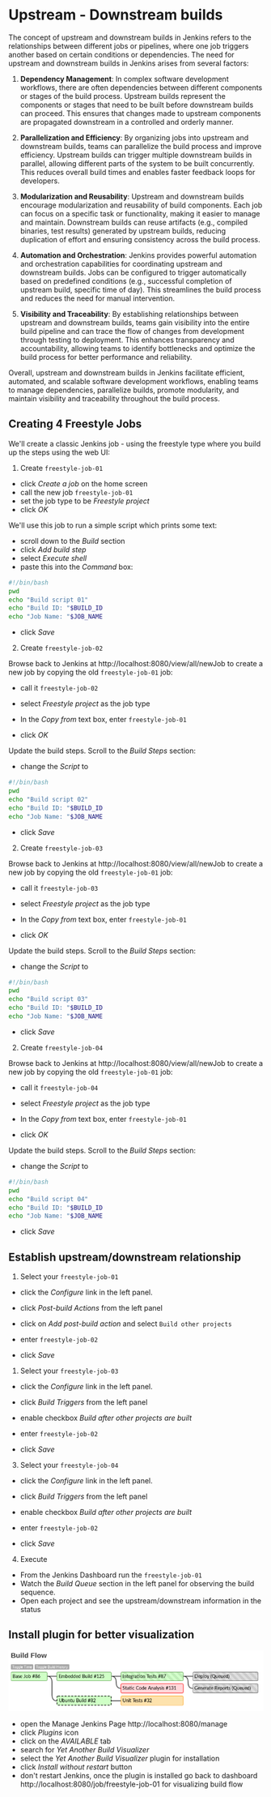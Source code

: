 # Upstream - Downstream builds
The concept of upstream and downstream builds in Jenkins refers to the relationships between different jobs or pipelines, where one job triggers another based on certain conditions or dependencies. The need for upstream and downstream builds in Jenkins arises from several factors:

1. **Dependency Management**: In complex software development workflows, there are often dependencies between different components or stages of the build process. Upstream builds represent the components or stages that need to be built before downstream builds can proceed. This ensures that changes made to upstream components are propagated downstream in a controlled and orderly manner.

2. **Parallelization and Efficiency**: By organizing jobs into upstream and downstream builds, teams can parallelize the build process and improve efficiency. Upstream builds can trigger multiple downstream builds in parallel, allowing different parts of the system to be built concurrently. This reduces overall build times and enables faster feedback loops for developers.

3. **Modularization and Reusability**: Upstream and downstream builds encourage modularization and reusability of build components. Each job can focus on a specific task or functionality, making it easier to manage and maintain. Downstream builds can reuse artifacts (e.g., compiled binaries, test results) generated by upstream builds, reducing duplication of effort and ensuring consistency across the build process.

4. **Automation and Orchestration**: Jenkins provides powerful automation and orchestration capabilities for coordinating upstream and downstream builds. Jobs can be configured to trigger automatically based on predefined conditions (e.g., successful completion of upstream build, specific time of day). This streamlines the build process and reduces the need for manual intervention.

5. **Visibility and Traceability**: By establishing relationships between upstream and downstream builds, teams gain visibility into the entire build pipeline and can trace the flow of changes from development through testing to deployment. This enhances transparency and accountability, allowing teams to identify bottlenecks and optimize the build process for better performance and reliability.

Overall, upstream and downstream builds in Jenkins facilitate efficient, automated, and scalable software development workflows, enabling teams to manage dependencies, parallelize builds, promote modularity, and maintain visibility and traceability throughout the build process.

## Creating 4 Freestyle Jobs

We'll create a classic Jenkins job - using the freestyle type where you build up the steps using the web UI:

1. Create `freestyle-job-01`
- click _Create a job_ on the home screen
- call the new job `freestyle-job-01`
- set the job type to be _Freestyle project_
- click _OK_

We'll use this job to run a simple script which prints some text:

- scroll down to the _Build_ section
- click _Add build step_
- select _Execute shell_
- paste this into the _Command_ box:

```sh
#!/bin/bash
pwd
echo "Build script 01"
echo "Build ID: "$BUILD_ID
echo "Job Name: "$JOB_NAME
```
- click _Save_

2. Create `freestyle-job-02`

Browse back to Jenkins at http://localhost:8080/view/all/newJob to create a new job by copying the old `freestyle-job-01` job:

- call it `freestyle-job-02`

- select _Freestyle project_ as the job type

- In the _Copy from_ text box, enter `freestyle-job-01`

- click _OK_

Update the build steps. Scroll to the _Build Steps_ section:

- change the _Script_ to 
```sh
#!/bin/bash
pwd
echo "Build script 02"
echo "Build ID: "$BUILD_ID
echo "Job Name: "$JOB_NAME
```
- click _Save_

2. Create `freestyle-job-03`

Browse back to Jenkins at http://localhost:8080/view/all/newJob to create a new job by copying the old `freestyle-job-01` job:

- call it `freestyle-job-03`

- select _Freestyle project_ as the job type

- In the _Copy from_ text box, enter `freestyle-job-01`

- click _OK_

Update the build steps. Scroll to the _Build Steps_ section:

- change the _Script_ to 
```sh
#!/bin/bash
pwd
echo "Build script 03"
echo "Build ID: "$BUILD_ID
echo "Job Name: "$JOB_NAME
```
- click _Save_

2. Create `freestyle-job-04`

Browse back to Jenkins at http://localhost:8080/view/all/newJob to create a new job by copying the old `freestyle-job-01` job:

- call it `freestyle-job-04`

- select _Freestyle project_ as the job type

- In the _Copy from_ text box, enter `freestyle-job-01`

- click _OK_

Update the build steps. Scroll to the _Build Steps_ section:

- change the _Script_ to 
```sh
#!/bin/bash
pwd
echo "Build script 04"
echo "Build ID: "$BUILD_ID
echo "Job Name: "$JOB_NAME
```
- click _Save_

## Establish upstream/downstream relationship

1. Select your `freestyle-job-01`

- click the _Configure_ link in the left panel.

- click _Post-build Actions_ from the left panel

- click on _Add post-build action_ and select `Build other projects`

- enter `freestyle-job-02`

- click _Save_

1. Select your `freestyle-job-03`

- click the _Configure_ link in the left panel.

- click _Build Triggers_ from the left panel

- enable checkbox _Build after other projects are built_

- enter `freestyle-job-02`

- click _Save_

3. Select your `freestyle-job-04`

- click the _Configure_ link in the left panel.

- click _Build Triggers_ from the left panel

- enable checkbox _Build after other projects are built_

- enter `freestyle-job-02`

- click _Save_

4. Execute

- From the Jenkins Dashboard run the `freestyle-job-01`
- Watch the _Build Queue_ section in the left panel for observing the build sequence.
- Open each project and see the upstream/downstream information in the status

## Install plugin for better visualization

![](/imgs/yabv.png)

- open the Manage Jenkins Page http://localhost:8080/manage
- click _Plugins_ icon
- click on the _AVAILABLE_ tab
- search for _Yet Another Build Visualizer_
- select the _Yet Another Build Visualizer_ plugin for installation
- click _Install without restart_ button
- don't restart Jenkins, once the plugin is installed go back to dashboard http://localhost:8080/job/freestyle-job-01 for visualizing build flow
